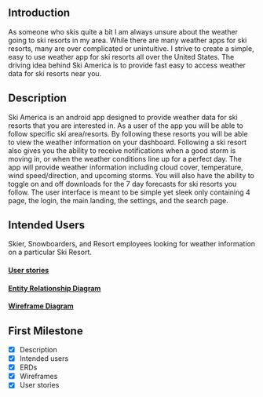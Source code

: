 ## Introduction 
As someone who skis quite a bit I am always unsure about the weather going to ski resorts in my area.
While there are many weather apps for ski resorts, many are over complicated or unintuitive. 
I strive to create a simple, easy to use weather app for ski resorts all over the United States.
The driving idea behind Ski America is to provide fast easy to access weather data for ski resorts near you.

## Description 
Ski America is an android app designed to provide weather data for ski resorts that you are interested in.
As a user of the app you will be able to follow specific ski area/resorts.
By following these resorts you will be able to view the weather information on your dashboard. 
Following a ski resort also gives you the ability to receive notifications when a good storm is moving in, or when the weather conditions line up for a perfect day.
The app will provide weather information including cloud cover, temperature, wind speed/direction, and upcoming storms. 
You will also have the ability to toggle on and off downloads for the 7 day forecasts for ski resorts you follow. 
The user interface is meant to be simple yet sleek only containing 4 page, the login, the main landing, the settings, and the search page.


## Intended Users 
Skier, Snowboarders, and Resort employees looking for weather information on a particular Ski Resort. 

#### [User stories](docs/user-stories.md)

#### [Entity Relationship Diagram](docs/erd.md)

#### [Wireframe Diagram](docs/wireframe.md)


## First Milestone

* [x] Description 
* [x] Intended users
* [x] ERDs
* [x] Wireframes
* [x] User stories